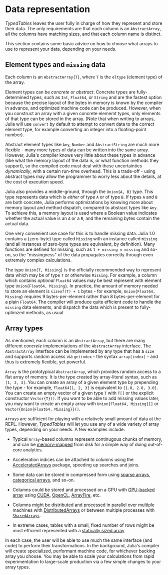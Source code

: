 # Data representation

*TypedTables* leaves the user fully in charge of how they represent and store their data. The only requirements are that each column is an `AbstractArray`, all the columns have matching sizes, and that each column name is distinct.

This section contains some basic advice on how to choose what arrays to use to represent your data, depending on your needs.

## Element types and `missing` data

Each column is an `AbstractArray{T}`, where `T` is the `eltype` (element type) of the array.

Element types can be *concrete* or *abstract*. Concrete types are fully-determined types, such as `Int`, `Float64`, or `String` and are the fastest option because the precise layout of the bytes in memory is known by the compiler in advance, and optimized machine code can be produced. However, when you construct an array with a given concrete elememt types, only elements of that type can be stored in the array. (Note that when writing to arrays, Julia will use `convert` by default to attempt to convert data to the correct element type, for example converting an integer into a floating-point number).

Abstract element types like `Any`, `Number` and `AbstractString` are much more flexible - many more types of data can be written into the same array. However, Julia's compiler knows very little about these types in advance (like what the memory layout of the data is, or what function methods they support), so the compiled code must deal with these uncertainties *dynamically*, with a certain run-time overhead. This is a trade-off - using abstract types may allow the programmer to worry less about the details, at the cost of execution speed.

Julia also provides a middle-ground, through the `Union{A, B}` type. This type represents data which is *either* of type `A` or of type `B`. If types `A` and `B` are both concrete, Julia performs optimizations by knowing more about memory layout and method dispatch, compared to abstract types like `Any`. To achieve this, a memory layout is used where a Boolean value indicates whether the actual value is an `A` or a `B`, and the remaining bytes contain the actual data.

One very convenient use case for this is to handle missing data. Julia 1.0 contains a (zero-byte) type called `Missing` with an instance called `missing` (and all instances of zero-byte types are equivalent, by definition). Many functions are defined for missing, such as `1 + missing = missing` and so-on, so the "missingness" of the data propagates correctly through even extremely complex calculations.

The type `Union{T, Missing}` is the officially recommended way to represent data which may be of type `T` or otherwise `Missing`. For example, a column which contains *optional* `Float64` values may be best represent with element type `Union{Float64, Missing}`. In practice, the amount of memory needed to store an element is `sizeof(T) + 1` bytes - for example, `Union{Float64, Missing}` requires 9 bytes-per-element rather than 8 bytes-per-element for a plain `Float64`. The compiler will produce quite efficient code to handle the `missing` data elements, and dispatch the data which is present to fully-optimzed methods, as usual.

## Array types

As mentioned, each column is an `AbstractArray`, but there are many different *concrete* implementations of the `AbstractArray` interface. The `AbstractArray` interface can be implemented by any type that has a `size` and supports random access via `getindex` - the syntax `array[index]` - and thus is extremely flexible, yet powerful.

`Array` is the prototypical `AbstractArray`, which provides random access to a flat array of memory. It is the type created by array-literal syntax, such as `[1, 2, 3]`. You can create an array of a given element type by prepending the type - for example, `Float64[1, 2, 3]` is equivalent to `[1.0, 2.0, 3.0]`. You can create an empty vector of a given type `T` with `T[]` or the explicit constructor `Vector{T}()`. If you want to be able to add missing values later, you may want to create an empty array with `Union{Float64, Missing}[]` or `Vector{Union{Float64, Missing}}()`.

`Array`s are sufficient for playing with a relatively small amount of data at the REPL. However, *TypedTables* will let you use any of a wide variety of array types, depending on your needs. A few examples include:

 * Typical `Array`-based columns represent continugous chunks of memory, and can be [memory-mapped](https://docs.julialang.org/en/v1/stdlib/Mmap/index.html) from disk for a simple way of doing out-of-core analytics.

 * Acceleration indices can be attached to columns using the [AcceleratedArrays](https://github.com/andyferris/AcceleratedArrays.jl) package, speeding up searches and joins.

 * Some data can be stored in compressed form using [sparse arrays](https://docs.julialang.org/en/v1/stdlib/SparseArrays/index.html), [categorical arrays](http://juliadata.github.io/CategoricalArrays.jl/latest/using.html), and so-on.

 * Columns could be stored and processed on a GPU with [GPU-backed array](https://github.com/JuliaGPU/GPUArrays.jl) using [CUDA](https://github.com/JuliaGPU/CuArrays.jl), [OpenCL](https://github.com/JuliaGPU/CLArrays.jl), [ArrayFire](https://github.com/JuliaComputing/ArrayFire.jl), etc.

 * Columns might be distributed and processed in parallel over multiple machines with [DistributedArrays](https://github.com/JuliaParallel/DistributedArrays.jl) or between multiple processes with [`SharedArrays`](https://docs.julialang.org/en/v1/stdlib/SharedArrays/index.html).

 * In extreme cases, tables with a small, fixed number of rows might be most efficient represented with a [statically sized array](https://github.com/JuliaArrays/StaticArrays.jl).

In each case, the user will be able to use much the same interface (and code) to perform their transformations. In the background, Julia's compiler will create specialized, performant machine code, for whichever backing array you choose. You may be able to scale your calculations from rapid experimentation to large-scale production via a few simple changes to your array types.
